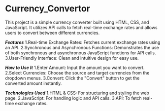 # Currency_Convertor
This project is a simple currency converter built using HTML, CSS, and JavaScript. It utilizes API calls to fetch real-time exchange rates and allows users to convert between different currencies.

_**Features**_
1.Real-time Exchange Rates: Fetches current exchange rates using an API.
2.Synchronous and Asynchronous Functions: Demonstrates the use of both synchronous and asynchronous JavaScript functions for API calls.
3.User-Friendly Interface: Clean and intuitive design for easy use.

_**How to Use It**_
1.Enter Amount: Input the amount you want to convert.
2.Select Currencies: Choose the source and target currencies from the dropdown menus.
3.Convert: Click the "Convert" button to get the converted amount instantly.

**_Technologies Used_**
1.HTML & CSS: For structuring and styling the web page.
2.JavaScript: For handling logic and API calls.
3.API: To fetch real-time exchange rates.
